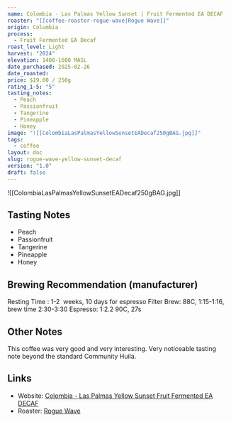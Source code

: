```yaml
---
name: Colombia - Las Palmas Yellow Sunset | Fruit Fermented EA DECAF
roaster: "[[coffee-roaster-rogue-wave|Rogue Wave]]"
origin: Columbia
process:
  - Fruit Fermented EA Decaf
roast_level: Light
harvest: "2024"
elevation: 1400-1600 MASL
date_purchased: 2025-02-26
date_roasted: 
price: $19.00 / 250g
rating_1-5: "5"
tasting_notes:
  - Peach
  - Passionfruit
  - Tangerine
  - Pineapple
  - Honey
image: "![[ColombiaLasPalmasYellowSunsetEADecaf250gBAG.jpg]]"
tags:
  - coffee
layout: doc
slug: rogue-wave-yellow-sunset-decaf
version: "1.0"
draft: false
---
```


![[ColombiaLasPalmasYellowSunsetEADecaf250gBAG.jpg]]

## Tasting Notes
- Peach
- Passionfruit
- Tangerine
- Pineapple
- Honey

## Brewing Recommendation (manufacturer)
Resting Time : 1-2  weeks, 10 days for espresso
Filter Brew: 88C, 1:15-1:16, brew time 2:30-3:30
Espresso: 1:2.2 90C, 27s

## Other Notes
This coffee was very good and very interesting.  Very noticeable tasting note beyond the standard Community Huila. 

## Links
- Website: [Colombia - Las Palmas Yellow Sunset Fruit Fermented EA DECAF](https://roguewavecoffee.ca/products/colombia-las-palmas-yellow-sunset-fruit-fermented-ea-decaf?srsltid=AfmBOoo9fDGHsHWUo2irsDE_lVh9TpHeKSIhIl3kjS6FFQuQQr2hcNKy)
- Roaster: [Rogue Wave](_docs/coffee-roaster-rogue-wave.md)
